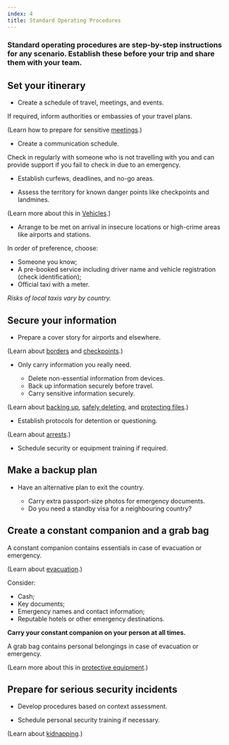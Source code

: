 ```yaml
---
index: 4
title: Standard Operating Procedures
---
```

### Standard operating procedures are step-by-step instructions for any scenario. Establish these before your trip and share them with your team. 

## Set your itinerary 
*   Create a schedule of travel, meetings, and events. 

If required, inform authorities or embassies of your travel plans.

(Learn how to prepare for sensitive [meetings](umbrella://work/meetings).)

*	Create a communication schedule. 

Check in regularly with someone who is not travelling with you and can provide support if you fail to check in due to an emergency.

*   Establish curfews, deadlines, and no-go areas. 

*	Assess the territory for known danger points like checkpoints and landmines.

(Learn more about this in [Vehicles](umbrella://travel/vehicles).)

*	Arrange to be met on arrival in insecure locations or high-crime areas like airports and stations. 

In order of preference, choose:

*	Someone you know;
*	A pre-booked service including driver name and vehicle registration (check identification);
*	Official taxi with a meter.

*Risks of local taxis vary by country.*

## Secure your information 
*    Prepare a cover story for airports and elsewhere. 

(Learn about [borders](umbrella://travel/borders) and [checkpoints](umbrella://travel/checkpoints).)

*   Only carry information you really need.  

	* Delete non-essential information from devices.  
	* Back up information securely before travel.
    * Carry sensitive information securely. 
       
(Learn about [backing up](umbrella://information/backing-up), [safely deleting](umbrella://information/safely-deleting), and [protecting files](umbrella://information/protecting-files).)

*	Establish protocols for detention or questioning.

(Learn about [arrests](umbrella://incident-response/arrests).)

*	Schedule security or equipment training if required. 

## Make a backup plan

*	Have an alternative plan to exit the country. 

	* Carry extra passport-size photos for emergency documents. 
	* Do you need a standby visa for a neighbouring country?
		         
## Create a constant companion and a grab bag

A constant companion contains essentials in case of evacuation or emergency. 

(Learn about [evacuation](umbrella://incident-response/evacuation).)

Consider:

*	Cash;
*	Key documents;
*	Emergency names and contact information;
*	Reputable hotels or other emergency destinations.

**Carry your constant companion on your person at all times.** 

A grab bag contains personal belongings in case of evacuation or emergency. 

(Learn more about this in [protective equipment](umbrella://travel/protective-equipment).)

## Prepare for serious security incidents

* Develop procedures based on context assessment. 

* Schedule personal security training if necessary. 

(Learn about [kidnapping](umbrella://incident-response/kidnapping).)